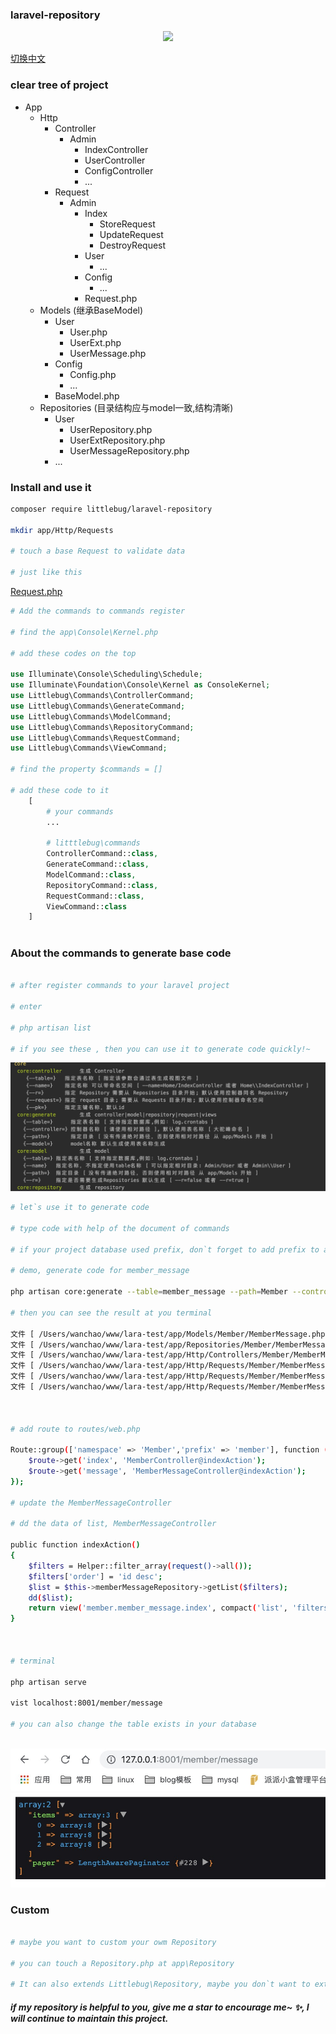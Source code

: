 ### laravel-repository

<p align="center">
	<a href="https:www.littlebug.vip">
		<img src="http://littlebug.oss-cn-beijing.aliyuncs.com/www.littlebug.vip/favicon.ico" width="75">
	</a>
</p>


[切换中文](/README.zh-cn.md)

### clear tree of project

* App
    * Http
        * Controller
            * Admin
                * IndexController
                * UserController
                * ConfigController
                * ...
        * Request
            * Admin
                * Index
                    * StoreRequest
                    * UpdateRequest
                    * DestroyRequest
                * User
                    * ...
                * Config
                    * ...
                * Request.php
    * Models (继承BaseModel)
        * User
            * User.php    
            * UserExt.php
            * UserMessage.php
        * Config
            * Config.php
            * ...
        * BaseModel.php
    * Repositories (目录结构应与model一致,结构清晰)
        * User
            * UserRepository.php
            * UserExtRepository.php
            * UserMessageRepository.php
        * ...
            
            
### Install and use it

```bash
composer require littlebug/laravel-repository

mkdir app/Http/Requests

# touch a base Request to validate data

# just like this
```

[Request.php](https://github.com/Wanchaochao/laravel-repository/blob/master/src/littlebug/Request/Request.php)

```php
# Add the commands to commands register

# find the app\Console\Kernel.php

# add these codes on the top

use Illuminate\Console\Scheduling\Schedule;
use Illuminate\Foundation\Console\Kernel as ConsoleKernel;
use Littlebug\Commands\ControllerCommand;
use Littlebug\Commands\GenerateCommand;
use Littlebug\Commands\ModelCommand;
use Littlebug\Commands\RepositoryCommand;
use Littlebug\Commands\RequestCommand;
use Littlebug\Commands\ViewCommand;

# find the property $commands = []

# add these code to it
    [
        # your commands
        ...
        
        # litttlebug\commands
        ControllerCommand::class,
        GenerateCommand::class,
        ModelCommand::class,
        RepositoryCommand::class,
        RequestCommand::class,
        ViewCommand::class
    ]
    
```

### About the commands to generate base code

```bash

# after register commands to your laravel project

# enter 

# php artisan list

# if you see these , then you can use it to generate code quickly!~
```

![commands of generate code](/core-commands.jpg 'core of commands')

```bash
# let`s use it to generate code 

# type code with help of the document of commands

# if your project database used prefix, don`t forget to add prefix to app\config\database.php

# demo, generate code for member_message

php artisan core:generate --table=member_message --path=Member --controller=Member/MemberMessageController

# then you can see the result at you terminal

文件 [ /Users/wanchao/www/lara-test/app/Models/Member/MemberMessage.php ] 生成成功
文件 [ /Users/wanchao/www/lara-test/app/Repositories/Member/MemberMessageRepository.php ] 生成成功
文件 [ /Users/wanchao/www/lara-test/app/Http/Controllers/Member/MemberMessageController.php ] 生成成功
文件 [ /Users/wanchao/www/lara-test/app/Http/Requests/Member/MemberMessage/UpdateRequest.php ] 生成成功
文件 [ /Users/wanchao/www/lara-test/app/Http/Requests/Member/MemberMessage/DestroyRequest.php ] 生成成功
文件 [ /Users/wanchao/www/lara-test/app/Http/Requests/Member/MemberMessage/StoreRequest.php ] 生成成功



# add route to routes/web.php

Route::group(['namespace' => 'Member','prefix' => 'member'], function ($route) {
    $route->get('index', 'MemberController@indexAction');
    $route->get('message', 'MemberMessageController@indexAction');
});

# update the MemberMessageController

# dd the data of list, MemberMessageController

public function indexAction()
{
    $filters = Helper::filter_array(request()->all());
    $filters['order'] = 'id desc';
    $list = $this->memberMessageRepository->getList($filters);
    dd($list);
    return view('member.member_message.index', compact('list', 'filters'));
}



# terminal

php artisan serve

vist localhost:8001/member/message

# you can also change the table exists in your database
 
```

![data of member message](/data-list.jpg 'data of member message')


### Custom
```bash

# maybe you want to custom your owm Repository

# you can touch a Repository.php at app\Repository

# It can also extends Littlebug\Repository, maybe you don`t want to extends, it`s your choice

```


##### if my repository is helpful to you, give me a star to encourage me~ ✨, I will continue to maintain this project.